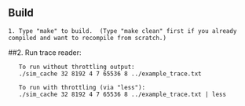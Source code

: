 ## Build

`1. Type "make" to build.  (Type "make clean" first if you already compiled and want to recompile from scratch.)`

##2. Run trace reader:
```
   To run without throttling output:
   ./sim_cache 32 8192 4 7 65536 8 ../example_trace.txt

   To run with throttling (via "less"):
   ./sim_cache 32 8192 4 7 65536 8 ../example_trace.txt | less
```
